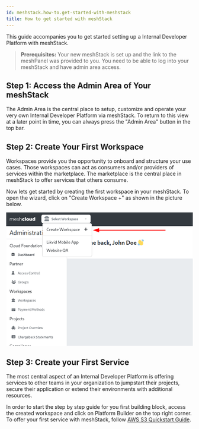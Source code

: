```yaml
---
id: meshstack.how-to.get-started-with-meshstack
title: How to get started with meshStack
---
```


This guide accompanies you to get started setting up a Internal Developer Platform with meshStack.

> **Prerequisites:**
> Your new meshStack is set up and the link to the meshPanel was provided to you.
> You need to be able to log into your meshStack and have admin area access.

## Step 1: Access the Admin Area of Your meshStack

The Admin Area is the central place to setup, customize and operate your very own Internal Developer Platform via meshStack.
To return to this view at a later point in time, you can always press the "Admin Area" button in the top bar.

## Step 2: Create Your First Workspace

Workspaces provide you the opportunity to onboard and structure your use cases. Those workspaces can act as consumers and/or providers of services within the marketplace. The marketplace is 
the central place in meshStack to offer services that others consume. 

Now lets get started by creating the first workspace in your meshStack. To open the wizard, click on "Create Workspace +" as shown in the picture below.

![Create meshWorkspace](assets/create-workspace.png)

## Step 3: Create your First Service 

The most central aspect of an Internal Developer Platform is offering services to other teams in your organization to jumpstart their projects, secure their application or extend their environments with additional resources.

In order to start the step by step guide for you first building block, access the created workspace and click on Platform Builder on the top right corner.
To offer your first service with meshStack, follow [AWS S3 Quickstart Guide](./meshstack.building-aws-quickstart-guide.md).
